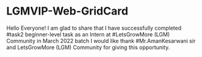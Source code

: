 # LGMVIP-Web-GridCard
Hello Everyone! I am glad to share that I have successfully completed #task2 beginner-level task as an Intern at #LetsGrowMore (LGM) Community in March 2022 batch I would like thank #Mr.AmanKesarwani sir and LetsGrowMore (LGM) Community for giving this opportunity.

